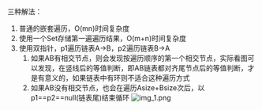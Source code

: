 三种解法：
1. 普通的嵌套遍历，O(mn)时间复杂度
2. 使用一个Set存储第一遍遍历结果，O(m+n)时间复杂度
3. 使用双指针，p1遍历链表A->B，p2遍历链表B->A
   1. 如果AB有相交节点，则会发现按遍历顺序的第一个相交节点，实际看图可以发现，在竖线后的等值判断，即AB链表都对齐尾节点后的等值判断，才是有意义的，如果链表中有环则不适合这种遍历方式
   2. 如果AB没有相交节点，也会在遍历Asize+Bsize次后，以p1==p2==null(链表尾)结束循环
   ![img_1.png](img_1.png)